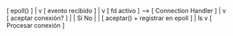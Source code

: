 [ epoll() ]
     |
     v
[ evento recibido ]
     |
     v
[ fd activo ] --> [ Connection Handler ]
                      |
                      v
             [ aceptar conexión? ]
                |         |
               Sí        No
                |         |
    [ aceptar() + registrar en epoll ] 
                          |
                        ls
                  v
                 [ Procesar conexión ]
